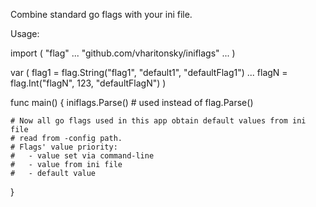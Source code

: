 Combine standard go flags with your ini file.

Usage:


import (
	"flag"
	...
	"github.com/vharitonsky/iniflags"
	...
)

var (
	flag1 = flag.String("flag1", "default1", "defaultFlag1")
	...
	flagN = flag.Int("flagN", 123, "defaultFlagN")
)

func main() {
	iniflags.Parse()  # used instead of flag.Parse()

	# Now all go flags used in this app obtain default values from ini file
	# read from -config path.
	# Flags' value priority:
	#   - value set via command-line
	#   - value from ini file
	#   - default value
}
